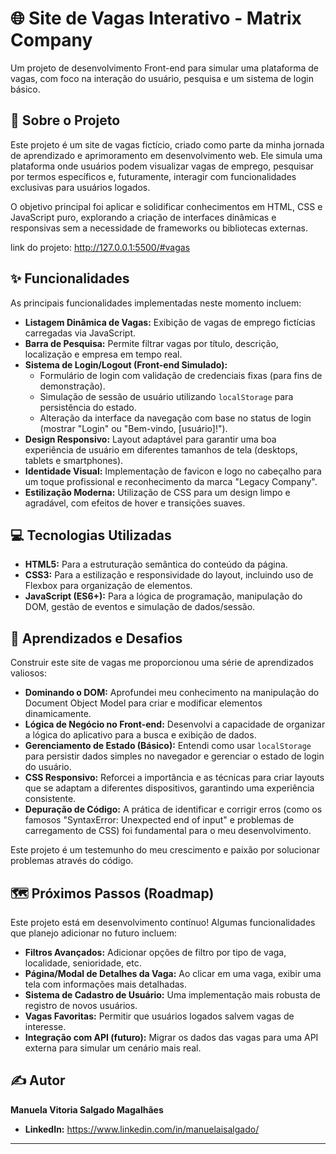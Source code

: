 # 🌐 Site de Vagas Interativo - Matrix Company

Um projeto de desenvolvimento Front-end para simular uma plataforma de vagas, com foco na interação do usuário, pesquisa e um sistema de login básico.

## 🚀 Sobre o Projeto

Este projeto é um site de vagas fictício, criado como parte da minha jornada de aprendizado e aprimoramento em desenvolvimento web. Ele simula uma plataforma onde usuários podem visualizar vagas de emprego, pesquisar por termos específicos e, futuramente, interagir com funcionalidades exclusivas para usuários logados.

O objetivo principal foi aplicar e solidificar conhecimentos em HTML, CSS e JavaScript puro, explorando a criação de interfaces dinâmicas e responsivas sem a necessidade de frameworks ou bibliotecas externas.

link do projeto: http://127.0.0.1:5500/#vagas

## ✨ Funcionalidades

As principais funcionalidades implementadas neste momento incluem:

* **Listagem Dinâmica de Vagas:** Exibição de vagas de emprego fictícias carregadas via JavaScript.
* **Barra de Pesquisa:** Permite filtrar vagas por título, descrição, localização e empresa em tempo real.
* **Sistema de Login/Logout (Front-end Simulado):**
    * Formulário de login com validação de credenciais fixas (para fins de demonstração).
    * Simulação de sessão de usuário utilizando `localStorage` para persistência do estado.
    * Alteração da interface da navegação com base no status de login (mostrar "Login" ou "Bem-vindo, [usuário]!").
* **Design Responsivo:** Layout adaptável para garantir uma boa experiência de usuário em diferentes tamanhos de tela (desktops, tablets e smartphones).
* **Identidade Visual:** Implementação de favicon e logo no cabeçalho para um toque profissional e reconhecimento da marca "Legacy Company".
* **Estilização Moderna:** Utilização de CSS para um design limpo e agradável, com efeitos de hover e transições suaves.

## 💻 Tecnologias Utilizadas

* **HTML5:** Para a estruturação semântica do conteúdo da página.
* **CSS3:** Para a estilização e responsividade do layout, incluindo uso de Flexbox para organização de elementos.
* **JavaScript (ES6+):** Para a lógica de programação, manipulação do DOM, gestão de eventos e simulação de dados/sessão.


## 🧠 Aprendizados e Desafios

Construir este site de vagas me proporcionou uma série de aprendizados valiosos:

* **Dominando o DOM:** Aprofundei meu conhecimento na manipulação do Document Object Model para criar e modificar elementos dinamicamente.
* **Lógica de Negócio no Front-end:** Desenvolvi a capacidade de organizar a lógica do aplicativo para a busca e exibição de dados.
* **Gerenciamento de Estado (Básico):** Entendi como usar `localStorage` para persistir dados simples no navegador e gerenciar o estado de login do usuário.
* **CSS Responsivo:** Reforcei a importância e as técnicas para criar layouts que se adaptam a diferentes dispositivos, garantindo uma experiência consistente.
* **Depuração de Código:** A prática de identificar e corrigir erros (como os famosos "SyntaxError: Unexpected end of input" e problemas de carregamento de CSS) foi fundamental para o meu desenvolvimento.

Este projeto é um testemunho do meu crescimento e paixão por solucionar problemas através do código.

## 🗺️ Próximos Passos (Roadmap)

Este projeto está em desenvolvimento contínuo! Algumas funcionalidades que planejo adicionar no futuro incluem:

* **Filtros Avançados:** Adicionar opções de filtro por tipo de vaga, localidade, senioridade, etc.
* **Página/Modal de Detalhes da Vaga:** Ao clicar em uma vaga, exibir uma tela com informações mais detalhadas.
* **Sistema de Cadastro de Usuário:** Uma implementação mais robusta de registro de novos usuários.
* **Vagas Favoritas:** Permitir que usuários logados salvem vagas de interesse.
* **Integração com API (futuro):** Migrar os dados das vagas para uma API externa para simular um cenário mais real.

## ✍️ Autor

**Manuela Vitoria Salgado Magalhães**

* **LinkedIn:** https://www.linkedin.com/in/manuelaisalgado/

  

---
